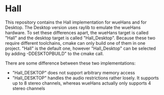 # Hall
This repository contains the Hall implementation for wueHans and for Desktop. The Desktop version uses raylib to emulate the wueHans hardware. To set these differences apart, the wueHans target is called "Hall" and the desktop target is called "Hall_Desktop". Because these two require different toolchains, cmake can only build one of them in one project. "Hall" is the default one, however "Hall_Desktop" can be selected by adding -DDESKTOPBUILD" to the cmake call.

There are some difference between these two implementations:
- "Hall_DESKTOP" does not support arbitrary memory access
- "Hall_DESKTOP" handles the audio restrictions rather losely. It supports up to 8 stereo channels, whereas wueHans actually only supports 4 stereo channels

